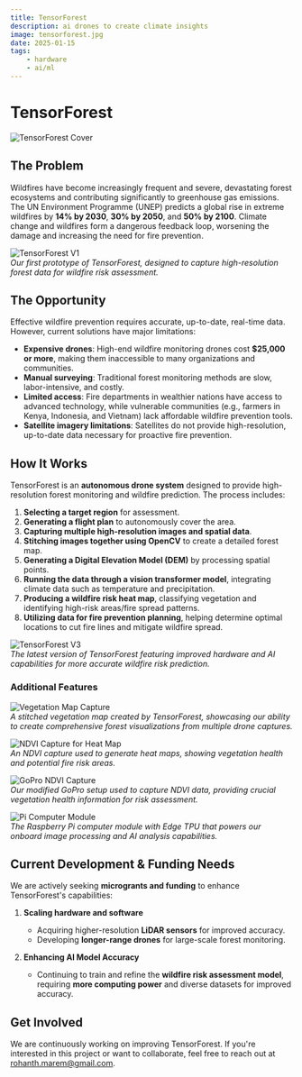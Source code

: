 ```yaml
---
title: TensorForest
description: ai drones to create climate insights
image: tensorforest.jpg
date: 2025-01-15
tags:
    - hardware
    - ai/ml
---
```


# TensorForest

![TensorForest Cover](https://www.shayaanazeem.co/tensorforest/tensorforestv1.png)

## The Problem

Wildfires have become increasingly frequent and severe, devastating forest ecosystems and contributing significantly to greenhouse gas emissions. The UN Environment Programme (UNEP) predicts a global rise in extreme wildfires by **14% by 2030**, **30% by 2050**, and **50% by 2100**. Climate change and wildfires form a dangerous feedback loop, worsening the damage and increasing the need for fire prevention.

![TensorForest V1](https://www.shayaanazeem.co/tensorforest/tensorforest%20v3%20.png)  
_Our first prototype of TensorForest, designed to capture high-resolution forest data for wildfire risk assessment._

## The Opportunity

Effective wildfire prevention requires accurate, up-to-date, real-time data. However, current solutions have major limitations:

-   **Expensive drones**: High-end wildfire monitoring drones cost **$25,000 or more**, making them inaccessible to many organizations and communities.
-   **Manual surveying**: Traditional forest monitoring methods are slow, labor-intensive, and costly.
-   **Limited access**: Fire departments in wealthier nations have access to advanced technology, while vulnerable communities (e.g., farmers in Kenya, Indonesia, and Vietnam) lack affordable wildfire prevention tools.
-   **Satellite imagery limitations**: Satellites do not provide high-resolution, up-to-date data necessary for proactive fire prevention.

## How It Works

TensorForest is an **autonomous drone system** designed to provide high-resolution forest monitoring and wildfire prediction. The process includes:

1. **Selecting a target region** for assessment.
2. **Generating a flight plan** to autonomously cover the area.
3. **Capturing multiple high-resolution images and spatial data**.
4. **Stitching images together using OpenCV** to create a detailed forest map.
5. **Generating a Digital Elevation Model (DEM)** by processing spatial points.
6. **Running the data through a vision transformer model**, integrating climate data such as temperature and precipitation.
7. **Producing a wildfire risk heat map**, classifying vegetation and identifying high-risk areas/fire spread patterns.
8. **Utilizing data for fire prevention planning**, helping determine optimal locations to cut fire lines and mitigate wildfire spread.

![TensorForest V3](/tensorforest/tensorforest%20v3%20.png)  
_The latest version of TensorForest featuring improved hardware and AI capabilities for more accurate wildfire risk prediction._

### Additional Features

![Vegetation Map Capture](https://www.shayaanazeem.co/tensorforest/vegatation%20map%20capture,%20stich1.png)  
_A stitched vegetation map created by TensorForest, showcasing our ability to create comprehensive forest visualizations from multiple drone captures._

![NDVI Capture for Heat Map](https://www.shayaanazeem.co/tensorforest/Normalized%20Difference%20Vegetation%20Index%20%20capture%20for%20heat%20map.png)  
_An NDVI capture used to generate heat maps, showing vegetation health and potential fire risk areas._

![GoPro NDVI Capture](https://www.shayaanazeem.co/tensorforest/gopro%20to%20capture%20Normalized%20Difference%20Vegetation%20Index.png)  
_Our modified GoPro setup used to capture NDVI data, providing crucial vegetation health information for risk assessment._

![Pi Computer Module](https://www.shayaanazeem.co/tensorforest/campimod.png)  
_The Raspberry Pi computer module with Edge TPU that powers our onboard image processing and AI analysis capabilities._

## Current Development & Funding Needs

We are actively seeking **microgrants and funding** to enhance TensorForest's capabilities:

1. **Scaling hardware and software**

    - Acquiring higher-resolution **LiDAR sensors** for improved accuracy.
    - Developing **longer-range drones** for large-scale forest monitoring.

2. **Enhancing AI Model Accuracy**
    - Continuing to train and refine the **wildfire risk assessment model**, requiring **more computing power** and diverse datasets for improved accuracy.

## Get Involved

We are continuously working on improving TensorForest. If you're interested in this project or want to collaborate, feel free to reach out at [rohanth.marem@gmail.com](mailto:rohanth.marem@gmail.com).
